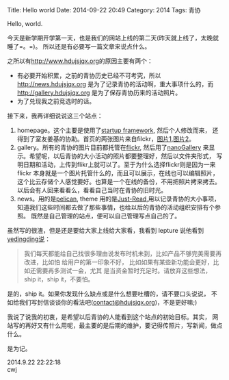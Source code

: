 Title: Hello world
Date: 2014-09-22 20:49
Category: 2014
Tags: 青协

Hello, world.

今天是新学期开学第一天，也是我们的网站上线的第二天(昨天就上线了，太晚就睡了=。=)。
所以还是有必要写一篇文章来说点什么。

之所以有<http://www.hdujsjqx.org>的原因主要有两个：  

* 有必要开始积累，之前的青协历史已经不可考究，所以<http://news.hdujsjqx.org>
  是为了记录青协的活动啊，重大事项什么的，而<http://gallery.hdujsjqx.org>
  是为了保存青协历来的活动照片。
* 为了兑现我之前竞选时的话。

接下来，我再详细说说这三个站点：

1. homepage。这个主要是使用了[startup framework][], 然后个人修改而来，
   还得到了室友姜基的协助。首页的两张图片来自filckr，[图片1][],[图片2][]。
2. gallery。所有的青协的图片目前都托管在[flickr][], 然后用了[nanoGallery][]
   来显示。希望呢，以后青协的大小活动的照片都要整理好，然后以文件夹形式，
   写明日期和活动，上传到flikr上就可以了。至于为什么选择flickr则是因为一来flickr
   本身就是一个图片托管什么的，而且可以展示，在线也可以编辑照片，
   这个比云存储个人感觉要好。也算是一个在线的备份，不用把照片拷来拷去。
   以后会有人回来看看么，看看自己当时在青协的旧时光。
3. news。用的是[pelican][], theme 用的是[Just-Read][],用以记录青协的大小事项，
   知道我们这些时间都去做了那些事情，也给以后的青协的活动组织安排有个参照。
   既然是自己管理的站点，便可以自己管理写点自己的了。

虽然写的很渣，但是还是要给大家上线给大家看，我看到 lepture 说他看到[yedingding说][]：

> 我们每天都能给自己找很多理由说发布时机未到，比如产品不够完美需要再改进，比如怕
给用户的第一印象不好， 比如如果有某些新功能会更好，比如还需要再多测试一会，尤其
是当资金暂时充足时。请放弃这些想法，ship it，ship it，不要怕。

是的，ship it。如果你发现什么缺点或是什么想要吐槽的，请不要口头说说，
不如给我们写封信谈谈你的看法吧(contact@hdujsjqx.org)，不是更好嘛;)

我说了说我的初衷，是希望以后青协的人能看到这个站点的初始目标。其实，
网站写的再好又有什么用呢，最主要的是后期的维护，要记得传照片，写新闻，做点什么。

是为记。

2014.9.22 22:22:18  
cwj

[startup framework]: http://designmodo.com/startup/
[图片1]: https://www.flickr.com/photos/dskley/13715615885
[图片2]: https://www.flickr.com/photos/martinaphotography/7077601607
[flickr]: https://www.flickr.com
[nanoGallery]: https://github.com/Kris-B/nanoGALLERY
[pelican]: https://github.com/getpelican/pelican
[Just-Read]: https://github.com/getpelican/pelican-themes/tree/master/Just-Read
[yedingding说]: http://yedingding.com/2014/03/12/bootstrapping-your-startup-idea.html
